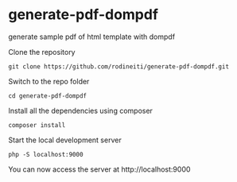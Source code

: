 # generate-pdf-dompdf
generate sample pdf of html template with dompdf

Clone the repository

    git clone https://github.com/rodineiti/generate-pdf-dompdf.git

Switch to the repo folder

    cd generate-pdf-dompdf

Install all the dependencies using composer

    composer install

Start the local development server

    php -S localhost:9000

You can now access the server at http://localhost:9000
